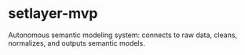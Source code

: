 # setlayer-mvp
Autonomous semantic modeling system: connects to raw data, cleans, normalizes, and outputs semantic models.

